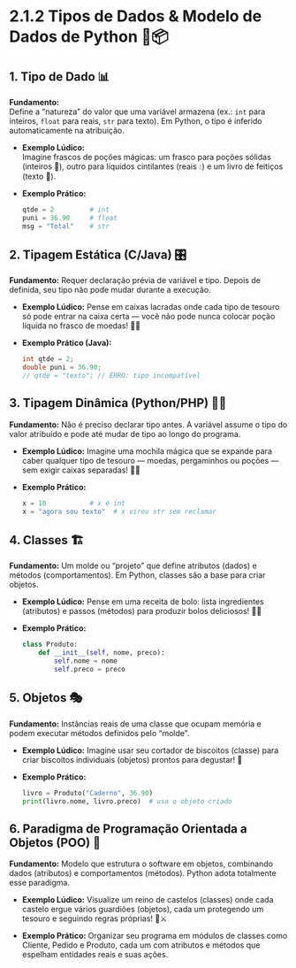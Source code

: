 # 2.1.2 Tipos de Dados & Modelo de Dados de Python 🐍📦


## 1. Tipo de Dado 📊  
**Fundamento:**  
Define a “natureza” do valor que uma variável armazena (ex.: `int` para inteiros, `float` para reais, `str` para texto). Em Python, o tipo é inferido automaticamente na atribuição.  

- **Exemplo Lúdico:**  
  Imagine frascos de poções mágicas: um frasco para poções sólidas (inteiros 🧂), outro para líquidos cintilantes (reais 💧) e um livro de feitiços (texto 📜).  

- **Exemplo Prático:**  
  ```python
  qtde = 2         # int
  puni = 36.90     # float
  msg = "Total"    # str
  ```


## 2. Tipagem Estática (C/Java) 🎛️
**Fundamento:**
    Requer declaração prévia de variável e tipo. Depois de definida, seu tipo não pode mudar durante a execução.

- **Exemplo Lúdico:**
    Pense em caixas lacradas onde cada tipo de tesouro só pode entrar na caixa certa — você não pode nunca colocar poção líquida no frasco de moedas! 🚫🧪

- **Exemplo Prático (Java):**
    ```java
    int qtde = 2;
    double puni = 36.90;
    // qtde = "texto"; // ERRO: tipo incompatível
    ```


## 3. Tipagem Dinâmica (Python/PHP) 🧙‍♀️
**Fundamento:**
    Não é preciso declarar tipo antes. A variável assume o tipo do valor atribuído e pode até mudar de tipo ao longo do programa.

- **Exemplo Lúdico:**
    Imagine uma mochila mágica que se expande para caber qualquer tipo de tesouro — moedas, pergaminhos ou poções — sem exigir caixas separadas! 🎒✨

- **Exemplo Prático:**
    ```python
    x = 10           # x é int
    x = "agora sou texto"  # x virou str sem reclamar
    ```


## 4. Classes 🏗️
**Fundamento:**
    Um molde ou “projeto” que define atributos (dados) e métodos (comportamentos). Em Python, classes são a base para criar objetos.

- **Exemplo Lúdico:**
    Pense em uma receita de bolo: lista ingredientes (atributos) e passos (métodos) para produzir bolos deliciosos! 🎂📖

- **Exemplo Prático:**
  ```python
  class Produto:
      def __init__(self, nome, preco):
          self.nome = nome
          self.preco = preco
  ```


## 5. Objetos 🎭
**Fundamento:**
    Instâncias reais de uma classe que ocupam memória e podem executar métodos definidos pelo “molde”.

- **Exemplo Lúdico:**
    Imagine usar seu cortador de biscoitos (classe) para criar biscoitos individuais (objetos) prontos para degustar! 🍪

- **Exemplo Prático:**
    ```python
    livro = Produto("Caderno", 36.90)
    print(livro.nome, livro.preco)  # usa o objeto criado
    ```


## 6. Paradigma de Programação Orientada a Objetos (POO) 📐
**Fundamento:**
    Modelo que estrutura o software em objetos, combinando dados (atributos) e comportamentos (métodos). Python adota totalmente esse paradigma.

- **Exemplo Lúdico:**
    Visualize um reino de castelos (classes) onde cada castelo ergue vários guardiões (objetos), cada um protegendo um tesouro e seguindo regras próprias! 🏰⚔️

- **Exemplo Prático:**
    Organizar seu programa em módulos de classes como Cliente, Pedido e Produto, cada um com atributos e métodos que espelham entidades reais e suas ações. 

